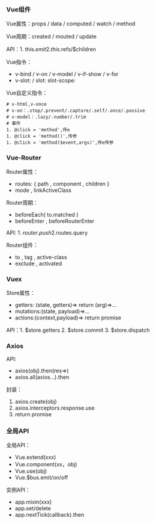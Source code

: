 ### Vue组件

Vue属性：props / data / computed / watch / method

Vue周期：created / mouted / update

API：1. this.$emit    2. this.$refs/$children

Vue指令：

- v-bind / v-on / v-model / v-if-show / v-for
- v-slot: / slot: slot-scope:

Vue自定义指令：

```shell
# v-html,v-once
# v-on：.stop/.prevent/.capture/.self/.once/.passive
# v-model：.lazy/.number/.trim
# 事件
1. @click = 'method',传e
1. @click = 'method()',传参
1. @click = 'method($event,args)',传e传参
```

### Vue-Router

Router属性：

- routes: { path , component , children }
- mode , linkActiveClass

Router周期：

- beforeEach( to.matched )
- beforeEnter , beforeRouterEnter

API:  1. $router.push     2.$routes.query

Router组件：

- <router-link> to , tag , active-class
- <keep-alive> exclude , activated

### Vuex

Store属性：

- getters: (state, getters)=> return (arg)=>...
- mutations:(state, payload)=>...
- actions:(context,payload)=> return promise

API：1. $store.getters     2. $store.commit     3. $store.dispatch

### Axios

API:

- axios(obj).then(res=>)
- axios.all(axios...).then

封装：

1. axios.create(obj)
2. axios.interceptors.response.use
3. return promise

### 全局API

全局API：

- Vue.extend(xxx)
- Vue.component(xx，obj)
- Vue.use(obj)
- Vue.$bus.emit/on/off

实例API：

- app.mixin(xxx)
- app.set/delete
- app.nextTick(callback).then
